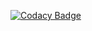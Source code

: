 [![Codacy Badge](https://api.codacy.com/project/badge/Grade/2e9ea845915048a8a83eaa08937781ff)](https://www.codacy.com/app/Ironbou/image-color?utm_source=github.com&amp;utm_medium=referral&amp;utm_content=Ironbou/image-color&amp;utm_campaign=Badge_Grade)